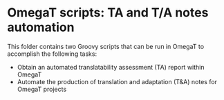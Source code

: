 # OmegaT scripts: TA and T/A notes automation

This folder contains two Groovy scripts that can be run in OmegaT to accomplish the following tasks:

* Obtain an automated translatability assessment (TA) report within OmegaT
* Automate the production of translation and adaptation (T&A) notes for OmegaT projects
